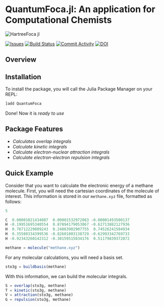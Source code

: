 # QuantumFoca.jl: An application for Computational Chemists

![HartreeFoca jl](https://user-images.githubusercontent.com/60739184/170071106-68ba0e42-08a5-4923-b69a-d5db945bdf7b.svg)

[![Issues](https://img.shields.io/github/issues-raw/Leticia-maria/Foca.jl?style=for-the-badge)](https://github.com/Leticia-maria/QuantumFoca.jl/)
[![Build Status](https://img.shields.io/github/workflow/status/Leticia-maria/Foca.jl/CI?style=for-the-badge)](https://github.com/Leticia-maria/QuantumFoca.jl/actions/workflows/CI.yml?query=branch%3Amain)
[![Commit Activity](https://img.shields.io/github/commit-activity/w/Leticia-maria/Foca.jl/main?style=for-the-badge)](https://github.com/Leticia-maria/QuantumFoca.jl/)
[![DOI](https://zenodo.org/badge/419452183.svg)](https://zenodo.org/badge/latestdoi/419452183)


## Overview

## Installation

To install the package, you will call the Julia Package Manager on your REPL:

```julia
]add QuantumFoca
```

Done! Now it is *ready to use*
## Package Features

- *Calculates overlap integrals*
- *Calculate kinetic integrals*
- *Calculate electron-nuclear attraction integrals*
- *Calculate electron-electron repulsion integrals*

## Quick Example

Consider that you want to calculate the electronic energy of a methane molecule. First, you will need the cartesian coordinates of the molecule of interest. This information is stored in our ```methane.xyz``` file, formatted as follows:

```julia
5

C  0.00001021434087  0.00001532972083 -0.00001493500137
H -0.19951695340554  0.87894179053067 -0.62713882127936
H  0.76712229809243  0.24863902907755  0.74526241504934
H  0.35580334399536 -0.82601803138729 -0.62993342769733
H -0.92343260142312 -0.30159515034176  0.51179839372872
```

```julia
methane = molecule("methane.xyz")
```

For any molecular calculations, you will need a basis set.

```julia
sto3g = buildbasis(methane)
```

With this information, we can build the molecular integrals.

```julia
S = overlap(sto3g, methane)
T = kinetic(sto3g, methane)
V = attraction(sto3g, methane)
G = repulsion(sto3g, methane)
```
